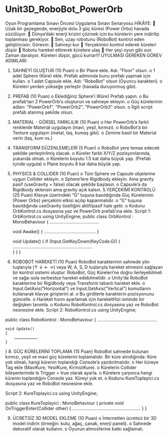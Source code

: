 # Unit3D_RoboBot_PowerOrb
Oyun Programlama Sınavı Öncesi Uygulama Sınavı Senaryosu
HİKÂYE:
	Uzak bir gezegende, enerjiyle dolu 3 güç küresi (Power Orbs) havada süzülüyor.
	Dünya’daki enerji krizini çözmek için bu kürelerin yere indirilip toplanması gerekiyor.
	Sen, uzay robotunu (RoboBot) kontrol eden geliştiricisin. 
Görevin:
	Sahneyi kur
	Yerçekimini kontrol ederek küreleri düşür
	Robotu hareket ettirerek kürelere ulaş
	Her şeyi oyun gibi sun
Zaman daralıyor. Küreleri düşür, gücü kurtar!!!
UYULMASI GEREKEN GÖREV ADIMLARI: 
1. SAHNEYİ OLUŞTUR (10 Puan) 
o	Bir Plane ekle. Adı: "Floor" olsun.
o	1 adet Sphere (Küre) ekle. Prefab adımında bunu prefab yapmak için kullan.
o	1 adet Capsule ekle. Adı: "RoboBot" olsun (Oyuncu karakteri).
o	Küreleri yerden yükseğe yerleştir (havada duruyormuş gibi).
2. PREFAB (10 Puan) 
o	Eklediğiniz Sphere’i (Küre) Prefab yapın.
o	Bu prefab’tan 2 PowerOrb’u oluşturun ve sahneye ekleyin.
o	Güç kürelerinin adları: "PowerOrb1", "PowerOrb2", "PowerOrb3" olsun.
o	İlgili script prefab atanmış şekilde olsun.
3. MATERIAL - GÖRSEL FARKLILIK (10 Puan)
o	Her PowerOrb’a farklı renklerde Material uygulayın (mavi, yeşil, kırmızı).
o	RoboBot’a bir Texture uygulayın (metal, taş, kumaş gibi). 
o	Zemine basit bir Material verin (taş, kum vs.)
4. TRANSFORM DÜZENLEMELERİ (5 Puan)
o	RoboBot yere temas edecek şekilde yerleştirilmiş olacak.
o	Küreler farklı X/Y/Z pozisyonlarında, yukarıda olmalı.
o	Kürelerin boyutu 1.5 kat daha büyük yap. (Prefab içinde uygula)
o	Plane boyutu 8 kat daha büyük yap.
3. PHYSICS & COLLIDER (10 Puan)
o	Tüm Sphere ve Capsule objelerine uygun Collider ekleyin.
o	Sphere’lere Rigidbody ekleyin. Ama gravity pasif (useGravity = false) olacak şekilde başlasın.
o	Capsule’a da Rigidbody eklensin ama gravity açık kalsın. 
5.YERÇEKİMİ KONTROLÜ (25 Puan)
Klavye üzerindeki “G” tuşuna basıldığında Güç Kürelerinin (Power Orbs) yerçekimi etkisi açılıp kapanmalıdır.
o	“G” tuşuna basıldığında useGravity özelliğini aktif/pasif hale getir.
o	Kodunu OrbKontrol.cs dosyasına yaz ve PowerOrb prefab’ına ekle.
Script 1: OrbKontrol.cs
using UnityEngine;
public class OrbKontrol : MonoBehaviour
{
    …………………………………

    void Awake()
    {
        …………………………………..
    }

    void Update()
    {
        if (Input.GetKeyDown(KeyCode.G))
        {
            ………………………………………………………            
        }
    }
}
6. ROBOBOT HAREKETİ (10 Puan) 
RoboBot karakterinin sahnede yön tuşlarıyla (↑ ↓ ← →) veya W, A, S, D tuşlarıyla hareket etmesini sağlayan bir kontrol sistemi oluştur. RoboBot, Güç Küreleri’ne doğru ilerleyebilmeli ve sağa-sola serbestçe hareket edebilmelidir.
o	Unity’de RoboBot karakterine bir Rigidbody veya Transform tabanlı hareket ekle.
o	Input.GetAxis("Horizontal") ve Input.GetAxis("Vertical") komutlarını kullanarak klavye girişlerini al.
o	Bu girdilerle karakterin pozisyonunu güncelle.
o	Hareket hızını ayarlamak için hareketHizi isminde bir değişken tanımla.
o	Kodunu RoboKontrol.cs dosyasına yaz ve RoboBot nesnesine ekle.
Script 2: RoboKontrol.cs
using UnityEngine;

public class RoboKontrol : MonoBehaviour
{
    ………………………………………..

    void Update()
    {
        ………………………….
    }
}
8. GÜÇ KÜRELERİNİ TOPLAMA (15 Puan)
RoboBot sahnede bulunan kırmızı, yeşil ve mavi güç kürelerini toplamalıdır. Bir küre alındığında: Küre yok olmalı, hangi kürenin toplandığı Console’a yazdırılmalıdır.
o	Her küreye Tag ekle (MaviKure, YesilKure, KirmiziKure).
o	Kürelerin Collider bileşenlerinde Is Trigger = true olarak ayarla.
o	Kürelere çarpınca hangi kürenin toplandığını Console yaz. Küreyi yok et. 
o	Kodunu KureToplayici.cs dosyasına yaz ve RoboBot nesnesine ekle.

Script 2: KureToplayici.cs
using UnityEngine;

public class KureToplayici : MonoBehaviour
{
    private void OnTriggerEnter(Collider other)
    {
        ………………………………………………
    }
}

9. ÜCRETSİZ 3D MODEL EKLEME (10 Puan) 
o	İnternetten ücretsiz bir 3D model indirin (örneğin: kutu, ağaç, çanak, enerji paneli).
o	Sahnede dekoratif olarak kullanın.
o	Oyunun atmosferine katkı sağlamalı. 

